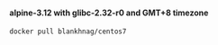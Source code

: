 #### alpine-3.12 with glibc-2.32-r0 and GMT+8 timezone

```shell script
docker pull blankhnag/centos7
```